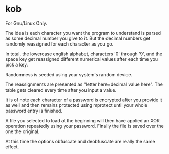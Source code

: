 # kob

For Gnu/Linux Only.

The idea is each character you want the program to understand is parsed as some decimal number you give to it.
But the decimal numbers get randomly reassigned for each character as you go.

In total, the lowercase english alphabet, characters '0' through '9', and the space key get reassigned different numerical values after each time you pick a key.


Randomness is seeded using your system's random device.

The reassignments are presented as "letter here=decimal value here".
The table gets cleared every time after you input a value.

It is of note each character of a password is encrypted after you provide it as well and then remains protected using mprotect until your whole password entry is finished.

A file you selected to load at the beginning will then have applied an XOR operation repeatedly using your password. Finally the file is saved over the one the original.

At this time the options obfuscate and deobfuscate are really the same effect.
